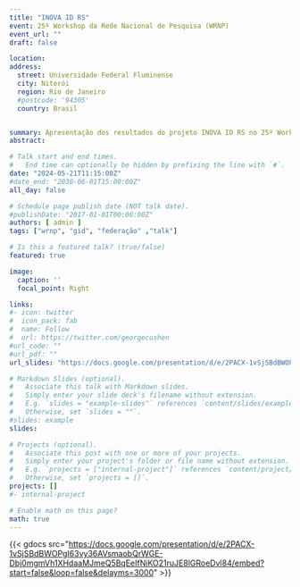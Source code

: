 ```yaml
---
title: "INOVA ID RS"
event: 25º Workshop da Rede Nacional de Pesquisa (WRNP)
event_url: ""
draft: false

location:
address:
  street: Universidade Federal Fluminense
  city: Niterói
  region: Rio de Janeiro
  #postcode: '94305'
  country: Brasil


summary: Apresentação dos resultados do projeto INOVA ID RS no 25º Workshop da Rede nacional de Pesquisa (WRNP).
abstract:

# Talk start and end times.
#   End time can optionally be hidden by prefixing the line with `#`.
date: "2024-05-21T11:15:00Z"
#date_end: "2030-06-01T15:00:00Z"
all_day: false

# Schedule page publish date (NOT talk date).
#publishDate: "2017-01-01T00:00:00Z"
authors: [ admin ] 
tags: ["wrnp", "gid", "federação" ,"talk"]

# Is this a featured talk? (true/false)
featured: true

image:
  caption: ''
  focal_point: Right

links:
#- icon: twitter
#  icon_pack: fab
#  name: Follow
#  url: https://twitter.com/georgecushen
#url_code: ""
#url_pdf: ""
url_slides: "https://docs.google.com/presentation/d/e/2PACX-1vSjSBdBWOPgI63vy36AVsmaobQrWGE-Dbj0mgmVh1XHdaaMJmeQ5BqEeIfNiKO21ruJE8lGRoeDvl84/embed?start=false&loop=false&delayms=3000"

# Markdown Slides (optional).
#   Associate this talk with Markdown slides.
#   Simply enter your slide deck's filename without extension.
#   E.g. `slides = "example-slides"` references `content/slides/example-slides.md`.
#   Otherwise, set `slides = ""`.
#slides: example
slides: 

# Projects (optional).
#   Associate this post with one or more of your projects.
#   Simply enter your project's folder or file name without extension.
#   E.g. `projects = ["internal-project"]` references `content/project/deep-learning/index.md`.
#   Otherwise, set `projects = []`.
projects: []
#- internal-project

# Enable math on this page?
math: true
---
```


{{< gdocs src="https://docs.google.com/presentation/d/e/2PACX-1vSjSBdBWOPgI63vy36AVsmaobQrWGE-Dbj0mgmVh1XHdaaMJmeQ5BqEeIfNiKO21ruJE8lGRoeDvl84/embed?start=false&loop=false&delayms=3000" >}}
